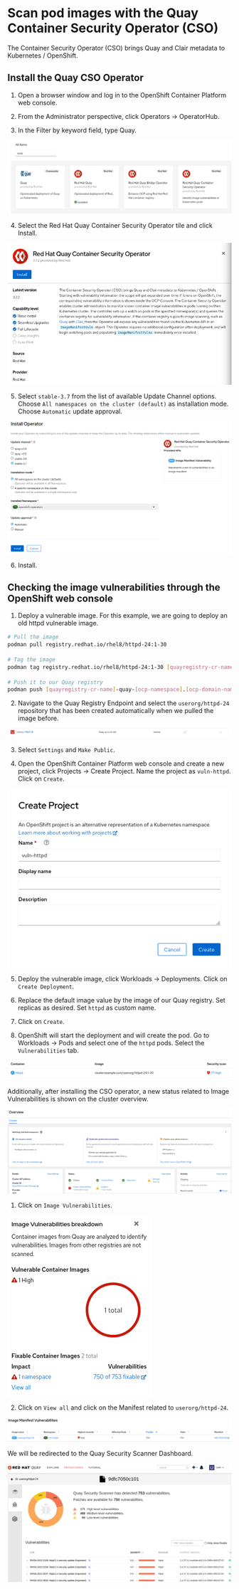 # Scan pod images with the Quay Container Security Operator (CSO)

The Container Security Operator (CSO) brings Quay and Clair metadata to Kubernetes / OpenShift.

## Install the Quay CSO Operator

1. Open a browser window and log in to the OpenShift Container Platform web console.

2. From the Administrator perspective, click Operators → OperatorHub.

3. In the Filter by keyword field, type Quay. 

![OperatorHub Quay CSO Operator](img/operatorhub-quay.png)

4. Select the Red Hat Quay Container Security Operator tile and click Install.

![Quay CSO Operator install](img/cso-install.png)

5. Select `stable-3.7` from the list of available Update Channel options. Choose `All namespaces on the cluster (default)` as installation mode. Choose `Automatic` update approval.

![Quay CSO Operator install parameters](img/cso-install-params.png)

6. Install.

## Checking the image vulnerabilities through the OpenShift web console

1. Deploy a vulnerable image. For this example, we are going to deploy an old httpd vulnerable image.

```sh
# Pull the image
podman pull registry.redhat.io/rhel8/httpd-24:1-30

# Tag the image
podman tag registry.redhat.io/rhel8/httpd-24:1-30 [quayregistry-cr-name]-quay-[ocp-namespace].[ocp-domain-name]/userorg/httpd-24:1-30

# Push it to our Quay registry
podman push [quayregistry-cr-name]-quay-[ocp-namespace].[ocp-domain-name]/userorg/httpd-24:1-30
```

2. Navigate to the Quay Registry Endpoint and select the `userorg/httpd-24` repository that has been created automatically when we pulled the image before.

![Quay httpd-24 repository](img/httpd24-repo.png)

3. Select `Settings` and `Make Public`.

4. Open the OpenShift Container Platform web console and create a new project, click Projects → Create Project. Name the project as `vuln-httpd`. Click on `Create`.

![New Project](img/vulnhttpd-project.png)

5. Deploy the vulnerable image, click Workloads → Deployments. Click on `Create Deployment`.

6. Replace the default image value by the image of our Quay registry. Set replicas as desired. Set `httpd` as custom name.

7. Click on `Create`.

8. OpenShift will start the deployment and will create the pod. Go to Workloads → Pods and select one of the `httpd` pods. Select the `Vulnerabilities` tab.

![Vulnerabilities tab](img/vuln-tab.png)

Additionally, after installing the CSO operator, a new status related to Image Vulnerabilities is shown on the cluster overview.

![Cluster Overview](img/overview.png)

1. Click on `Image Vulnerabilities`.

![Image vulnerability](img/vuln.png)

2. Click on `View all` and click on the Manifest related to `userorg/httpd-24`.

![Vulnerabilities list](img/vulnlist.png)

We will be redirected to the Quay Security Scanner Dashboard.

![Quay Security Scanner Dashboard](img/quayredirect.png)
